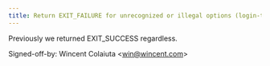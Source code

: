```yaml
---
title: Return EXIT_FAILURE for unrecognized or illegal options (login-tool, 216f8a3)
---
```


Previously we returned EXIT\_SUCCESS regardless.

Signed-off-by: Wincent Colaiuta &lt;win@wincent.com&gt;
